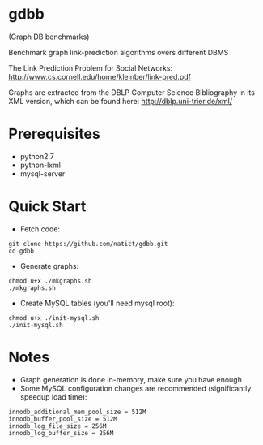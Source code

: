 gdbb
====
(Graph DB benchmarks)

Benchmark graph link-prediction algorithms overs different DBMS

The Link Prediction Problem for Social Networks:
http://www.cs.cornell.edu/home/kleinber/link-pred.pdf

Graphs are extracted from the DBLP Computer Science Bibliography in its XML version,
which can be found here: http://dblp.uni-trier.de/xml/

Prerequisites
=============
* python2.7
* python-lxml
* mysql-server

Quick Start
===========
* Fetch code:

```
git clone https://github.com/natict/gdbb.git
cd gdbb
```

* Generate graphs:

```
chmod u+x ./mkgraphs.sh
./mkgraphs.sh
```

* Create MySQL tables (you'll need mysql root):

```
chmod u+x ./init-mysql.sh
./init-mysql.sh
```

Notes
=====
* Graph generation is done in-memory, make sure you have enough
* Some MySQL configuration changes are recommended (significantly speedup load time):

```
innodb_additional_mem_pool_size = 512M
innodb_buffer_pool_size = 512M
innodb_log_file_size = 256M
innodb_log_buffer_size = 256M
```